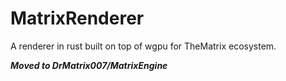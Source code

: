 # MatrixRenderer
A renderer in rust built on top of wgpu for TheMatrix ecosystem.

***Moved to DrMatrix007/MatrixEngine***
